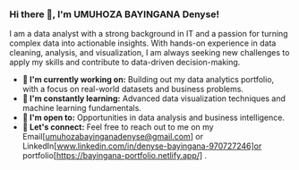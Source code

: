 ### Hi there 👋, I'm UMUHOZA BAYINGANA Denyse!

I am a data analyst with a strong background in IT and a passion for turning complex data into actionable insights. With hands-on experience in data cleaning, analysis, and visualization, I am always seeking new challenges to apply my skills and contribute to data-driven decision-making.

-   **🔭 I'm currently working on:** Building out my data analytics portfolio, with a focus on real-world datasets and business problems.
-   **🌱 I'm constantly learning:** Advanced data visualization techniques and machine learning fundamentals.
-   **💼 I'm open to:** Opportunities in data analysis and business intelligence.
-   **💬 Let's connect:** Feel free to reach out to me on my Email[umuhozabayinganadenyse@gmail.com] or LinkedIn[www.linkedin.com/in/denyse-bayingana-970727246]or portfolio[https://bayingana-portfolio.netlify.app/]
.
